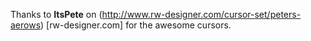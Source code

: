 Thanks to **ItsPete** on (http://www.rw-designer.com/cursor-set/peters-aerows) [rw-designer.com] for the awesome cursors.